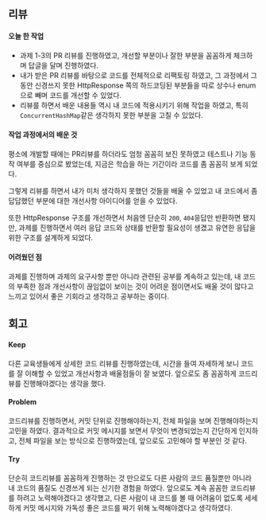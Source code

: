 ## 리뷰
#### 오늘 한 작업
- 과제 1-3의 PR 리뷰를 진행하였고, 개선할 부분이나 잘한 부분을 꼼꼼하게 체크하며 답글을 달며 진행하였다.
- 내가 받은 PR 리뷰를 바탕으로 코드를 전체적으로 리팩토링 하였고, 그 과정에서 그동안 신경쓰지 못한 HttpResponse 쪽의 하드코딩된 부분들을 따로 상수나 enum으로 빼며 코드를 개선할 수 있었다.
- 리뷰를 하면서 배운 내용들 역시 내 코드에 적용시키기 위해 작업을 하였고, 특히 `ConcurrentHashMap`같은 생각하지 못한 부분을 고칠 수 있었다.

#### 작업 과정에서의 배운 것
평소에 개발할 때에는 PR리뷰를 하더라도 엄청 꼼꼼히 보진 못하였고 테스트나 기능 동작 여부를 중심으로 봤었는데, 지금은 학습을 하는 기간이라 코드를 좀 꼼꼼히 보게 되었다.

그렇게 리뷰를 하면서 내가 미처 생각하지 못했던 것들을 배울 수 있었고 내 코드에서 좀 답답했던 부분에 대한 개선사항 아이디어를 얻을 수 있었다.

또한 HttpResponse 구조를 개선하면서 처음엔 단순히 `200`, `404`응답만 반환하면 됐지만, 과제를 진행하면서 여러 응답 코드와 상태를 반환할 필요성이 생겼고 유연한 응답을 위한 구조를 설계하게 되었다.

#### 어려웠던 점
과제를 진행하며 과제의 요구사항 뿐만 아니라 관련된 공부를 계속하고 있는데, 내 코드의 부족한 점과 개선사항이 끊임없이 보이는 것이 어려운 점이면서도 배울 것이 많다고 느끼고 있어서 좋은 기회라고 생각하고 공부하는 중이다.

## 회고
#### Keep
다른 교육생들에게 상세한 코드 리뷰를 진행하였는데, 시간을 들여 자세하게 보니 코드를 잘 이해할 수 있었고 개선사항과 배울점들이 잘 보였다. 앞으로도 좀 꼼꼼하게 코드리뷰를 진행해야겠다는 생각을 했다.

#### Problem
코드리뷰를 진행하면서, 커밋 단위로 진행해야하는지, 전체 파일을 보며 진행해야하는지 고민을 하였다. 결과적으로 커밋 메시지를 보면서 무엇이 변경되었는지 간단하게 인지하고, 전체 파일을 보는 방식으로 진행하였는데, 앞으로도 고민해야 할 부분인 것 같다.

#### Try
단순히 코드리뷰를 꼼꼼하게 진행하는 것 만으로도 다른 사람의 코드 품질뿐만 아니라 내 코드의 품질도 신경쓰게 되는 신기한 경험을 하였다. 앞으로도 계속 꼼꼼한 코드리뷰를 하려고 노력해야겠다고 생각했고, 다른 사람이 내 코드를 볼 때 어려움이 없도록 세세하게 커밋 메시지와 가독성 좋은 코드를 짜기 위해 노력해야겠다고 생각하였다.
